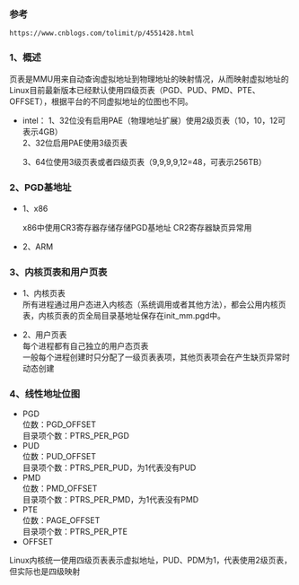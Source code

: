 ### 参考
```
https://www.cnblogs.com/tolimit/p/4551428.html
```

### 1、概述  

页表是MMU用来自动查询虚拟地址到物理地址的映射情况，从而映射虚拟地址的Linux目前最新版本已经默认使用四级页表（PGD、PUD、PMD、PTE、OFFSET），根据平台的不同虚拟地址的位图也不同。  

- intel：
	1、32位没有启用PAE（物理地址扩展）使用2级页表（10，10，12可表示4GB）  
	2、32位启用PAE使用3级页表  
	
	3、64位使用3级页表或者四级页表（9,9,9,9,12=48，可表示256TB）  

### 2、PGD基地址  

- 1、x86  

	x86中使用CR3寄存器存储存储PGD基地址
	CR2寄存器缺页异常用

- 2、ARM  

### 3、内核页表和用户页表  

- 1、内核页表  
	所有进程通过用户态进入内核态（系统调用或者其他方法），都会公用内核页表，内核页表的页全局目录基地址保存在init_mm.pgd中。  

- 2、用户页表  
	每个进程都有自己独立的用户态页表  
	一般每个进程创建时只分配了一级页表表项，其他页表项会在产生缺页异常时动态创建  
	
### 4、线性地址位图  
- PGD  
	位数：PGD_OFFSET  
	目录项个数：PTRS_PER_PGD  
- PUD  
	位数：PUD_OFFSET  
	目录项个数：PTRS_PER_PUD，为1代表没有PUD  
- PMD  
	位数：PMD_OFFSET  
	目录项个数：PTRS_PER_PMD，为1代表没有PMD  
- PTE  
	位数：PAGE_OFFSET  
	目录项个数：PTRS_PER_PTE  
- OFFSET

Linux内核统一使用四级页表表示虚拟地址，PUD、PDM为1，代表使用2级页表，但实际也是四级映射